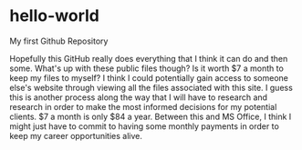 # hello-world
My first Github Repository

Hopefully this GitHub really does everything that I think it can do and then some.  What's up with these public files though?  Is it worth $7 a month to keep my files to myself?  I think I could potentially gain access to someone else's website through viewing all the files associated with this site.  I guess this is another process along the way that I will have to research and research in order to make the most informed decisions for my potential clients.  $7 a month is only $84 a year.  Between this and MS Office, I think I might just have to commit to having some monthly payments in order to keep my career opportunities alive.


